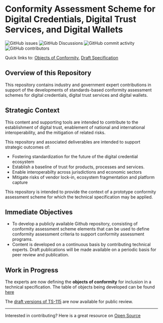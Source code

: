 # Conformity Assessment Scheme for Digital Credentials, Digital Trust Services, and Digital Wallets

![GitHub issues](https://img.shields.io/github/issues/dgc-cgn/CAS-Digital-Credentials)
![GitHub Discussions](https://img.shields.io/github/discussions/dgc-cgn/CAS-Digital-Credentials)
![GitHub commit activity](https://img.shields.io/github/commit-activity/m/dgc-cgn/CAS-Digital-Credentials)
![GitHub contributors](https://img.shields.io/github/contributors/dgc-cgn/CAS-Digital-Credentials)

Quick links to: [Objects of Conformity](./scheme/objects/objca-table.md), [Draft Specification](https://ciostrategycouncil.com/standards/find-a-standard/standards-in-digital-credentials/digital-credentials/)

## Overview of this Repository

This repository contains industry and government expert contributions in support of the developments of standards-based conformity assessment schemes for digital credentials, digital trust services and digital wallets.

## Strategic Context

This content and supporting tools are intended to contribute to the establishment of digital trust, enablement of national and international interoperability, and the mitigation of related risks.

This repository and associated deliverables are intended to support strategic outcomes of:

* Fostering standardization for the future of the digital credential ecosystem
* Establish a baseline of trust for products, processes and services.
* Enable interoperabilty across jurisdictions and economic sectors
* Mitigate risks of vendor lock-in, ecosystem fragmentation and platform capture

This repository is intended to provide the context of a prototype conformity assessment scheme for which the technical specification may be applied.

## Immediate Objectives

* To develop a publicly available Github repository, consisting of conformity assessment scheme elements that can be used to define conformity assessment criteria to support conformity assessment programs.
* Content is developed on a continuous basis by contributing technical experts. Draft publications will be made available on a periodic basis for peer review and publication.

## Work in Progress

The experts are now defining the **objects of conformity** for inclusion in a technical specification. The table of objects being developed can be found [here](./scheme/objects/objca-table.md)

The [draft versions of TS-115](https://ciostrategycouncil.com/standards/find-a-standard/standards-in-digital-credentials/digital-credentials/) are now available for public review.

---
Interested in contributing? Here is a great resource on [Open Source](https://opensource.guide/)
